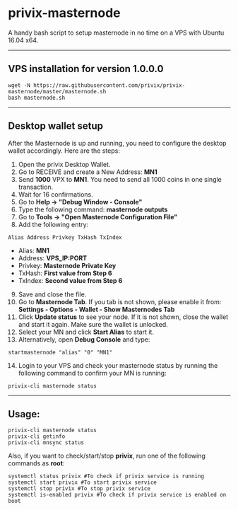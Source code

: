 # privix-masternode
A handy bash script to setup masternode in no time on a VPS with Ubuntu 16.04 x64.

***

## VPS installation for version **1.0.0.0**
```
wget -N https://raw.githubusercontent.com/privix/privix-masternode/master/masternode.sh
bash masternode.sh
```
***

## Desktop wallet setup

After the Masternode is up and running, you need to configure the desktop wallet accordingly. Here are the steps:
1. Open the privix Desktop Wallet.
2. Go to RECEIVE and create a New Address: **MN1**
3. Send **1000** VPX to **MN1**. You need to send all 1000 coins in one single transaction.
4. Wait for 16 confirmations.
5. Go to **Help -> "Debug Window - Console"**
6. Type the following command: **masternode outputs**
7. Go to  **Tools -> "Open Masternode Configuration File"**
8. Add the following entry:
```
Alias Address Privkey TxHash TxIndex
```
* Alias: **MN1**
* Address: **VPS_IP:PORT**
* Privkey: **Masternode Private Key**
* TxHash: **First value from Step 6**
* TxIndex:  **Second value from Step 6**
9. Save and close the file.
10. Go to **Masternode Tab**. If you tab is not shown, please enable it from: **Settings - Options - Wallet - Show Masternodes Tab**
11. Click **Update status** to see your node. If it is not shown, close the wallet and start it again. Make sure the wallet is unlocked.
12. Select your MN and click **Start Alias** to start it.
13. Alternatively, open **Debug Console** and type:
```
startmasternode "alias" "0" "MN1"
```
14. Login to your VPS and check your masternode status by running the following command to confirm your MN is running:
```
privix-cli masternode status
```
***

## Usage:
```
privix-cli masternode status
privix-cli getinfo
privix-cli mnsync status
```
Also, if you want to check/start/stop **privix**, run one of the following commands as **root**:

```
systemctl status privix #To check if privix service is running
systemctl start privix #To start privix service
systemctl stop privix #To stop privix service
systemctl is-enabled privix #To check if privix service is enabled on boot
```
